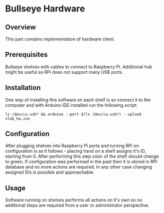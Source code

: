 # Bullseye Hardware

## Overview

This part contains implementation of hardware client.

## Prerequisites

Bullseye shelves with cables to connect to Raspberry Pi. Additional hub might be
useful as RPi does not support many USB ports.

## Installation

One way of installing this software on each shelf is so connect it to the
computer and with Arduino IDE installed run the following script:

`ls /dev/cu.usb* && arduino --port $(ls /dev/cu.usb*) --upload slab_hw.ino`

## Configuration

After plugging shelves into Raspberry Pi ports and turning RPi on
configuration is as it follows - placing hand on a shelf assigns it's ID,
starting from 0. After performing this step color of the shelf should change
to green. If configuration was performed in the past then it is stored in
RPi database and no more actions are required. In any other case changing assigned IDs
is possible and approachable.

## Usage

Software running on shelves performs all actions on it's own so no additional
steps are required from a user or administrator perspective.